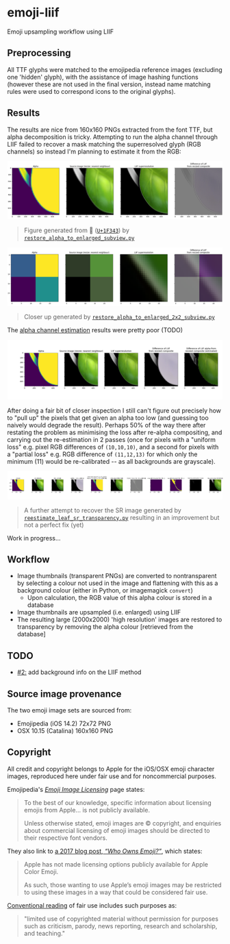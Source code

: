 # emoji-liif

Emoji upsampling workflow using LIIF

## Preprocessing

All TTF glyphs were matched to the emojipedia reference images (excluding one 'hidden' glyph),
with the assistance of image hashing functions (however these are not used in the final version,
instead name matching rules were used to correspond icons to the original glyphs).

## Results

The results are nice from 160x160 PNGs extracted from the font TTF, but alpha decomposition is
tricky. Attempting to run the alpha channel through LIIF failed to recover a mask matching the
superresolved glyph (RGB channels) so instead I'm planning to estimate it from the RGB:

![](alpha_composite_comparison.png)

> Figure generated from 🍃 ([`U+1F343`](osx/catalina/glyph-u1F343.png))
> by [`restore_alpha_to_enlarged_subview.py`](restore_alpha_to_enlarged_subview.py)

![](alpha_composite_comparison_2x2.png)

> Closer up generated by [`restore_alpha_to_enlarged_2x2_subview.py`](restore_alpha_to_enlarged_2x2_subview.py)

The [alpha channel estimation](Bad_SR_transparency_estimate.ipynb) results were pretty poor (TODO)

![](nb/SR_transparency_estimate.png)

After doing a fair bit of closer inspection I still can't figure out precisely how to "pull up" the
pixels that get given an alpha too low (and guessing too naively would degrade the result).
Perhaps 50% of the way there after restating the problem as minimising the loss after re-alpha compositing,
and carrying out the re-estimation in 2 passes (once for pixels with a "uniform loss" e.g. pixel RGB
differences of `(10,10,10)`, and a second for pixels with a "partial loss" e.g. RGB difference of
`(11,12,13)` for which only the minimum (11) would be re-calibrated -- as all backgrounds are
grayscale).

![](SR_RGBA_reconstruction_comparison.png)

> A further attempt to recover the SR image generated by [`reestimate_leaf_sr_transparency.py`](reestimate_leaf_sr_transparency.py)
> resulting in an improvement but not a perfect fix (yet)

Work in progress...

## Workflow

- Image thumbnails (transparent PNGs) are converted to nontransparent by selecting a colour not used
  in the image and flattening with this as a background colour (either in Python, or imagemagick `convert`)
  - Upon calculation, the RGB value of this alpha colour is stored in a database
- Image thumbnails are upsampled (i.e. enlarged) using LIIF
- The resulting large (2000x2000) 'high resolution' images are restored to transparency by removing
  the alpha colour [retrieved from the database]

## TODO

- [#2:](https://github.com/lmmx/emoji-liif/issues/2) add background info on the LIIF method

## Source image provenance

The two emoji image sets are sourced from:

- Emojipedia (iOS 14.2) 72x72 PNG
- OSX 10.15 (Catalina) 160x160 PNG

## Copyright

All credit and copyright belongs to Apple for the iOS/OSX emoji character images, reproduced here
under fair use and for noncommercial purposes.

Emojipedia's _[Emoji Image Licensing](https://emojipedia.org/licensing/)_ page states:

> To the best of our knowledge, specific information about licensing emojis from Apple... is not publicly available.
> 
> Unless otherwise stated, emoji images are © copyright, and enquiries about commercial
> licensing of emoji images should be directed to their respective font vendors.

They also link to [a 2017 blog post, _“Who Owns Emoji?”_](https://blog.emojipedia.org/who-owns-emoji/), which states:

> Apple has not made licensing options publicly available for Apple Color Emoji.
> 
> As such, those wanting to use Apple’s emoji images may be restricted to using these images in a way
> that could be considered fair use.

[Conventional reading](https://guides.nyu.edu/fairuse) of fair use includes such purposes as:

> "limited use of copyrighted material without permission for purposes such as criticism,
> parody, news reporting, research and scholarship, and teaching."
